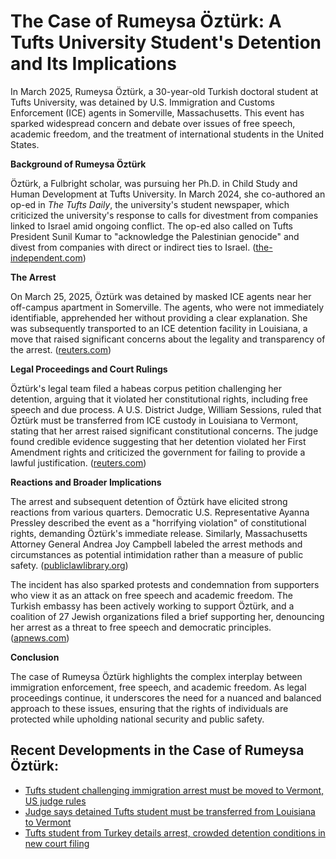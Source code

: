 # The Case of Rumeysa Öztürk: A Tufts University Student's Detention and Its Implications

In March 2025, Rumeysa Öztürk, a 30-year-old Turkish doctoral student at Tufts University, was detained by U.S. Immigration and Customs Enforcement (ICE) agents in Somerville, Massachusetts. This event has sparked widespread concern and debate over issues of free speech, academic freedom, and the treatment of international students in the United States.

**Background of Rumeysa Öztürk**

Öztürk, a Fulbright scholar, was pursuing her Ph.D. in Child Study and Human Development at Tufts University. In March 2024, she co-authored an op-ed in *The Tufts Daily*, the university's student newspaper, which criticized the university's response to calls for divestment from companies linked to Israel amid ongoing conflict. The op-ed also called on Tufts President Sunil Kumar to "acknowledge the Palestinian genocide" and divest from companies with direct or indirect ties to Israel. ([the-independent.com](https://www.the-independent.com/news/world/americas/us-politics/rumeysa-ozturk-ice-arrest-tufts-university-b2722159.html?utm_source=openai))

**The Arrest**

On March 25, 2025, Öztürk was detained by masked ICE agents near her off-campus apartment in Somerville. The agents, who were not immediately identifiable, apprehended her without providing a clear explanation. She was subsequently transported to an ICE detention facility in Louisiana, a move that raised significant concerns about the legality and transparency of the arrest. ([reuters.com](https://www.reuters.com/world/us/tufts-student-challenging-immigration-arrest-must-be-moved-vermont-judge-rules-2025-04-18/?utm_source=openai))

**Legal Proceedings and Court Rulings**

Öztürk's legal team filed a habeas corpus petition challenging her detention, arguing that it violated her constitutional rights, including free speech and due process. A U.S. District Judge, William Sessions, ruled that Öztürk must be transferred from ICE custody in Louisiana to Vermont, stating that her arrest raised significant constitutional concerns. The judge found credible evidence suggesting that her detention violated her First Amendment rights and criticized the government for failing to provide a lawful justification. ([reuters.com](https://www.reuters.com/world/us/tufts-student-challenging-immigration-arrest-must-be-moved-vermont-judge-rules-2025-04-18/?utm_source=openai))

**Reactions and Broader Implications**

The arrest and subsequent detention of Öztürk have elicited strong reactions from various quarters. Democratic U.S. Representative Ayanna Pressley described the event as a "horrifying violation" of constitutional rights, demanding Öztürk's immediate release. Similarly, Massachusetts Attorney General Andrea Joy Campbell labeled the arrest methods and circumstances as potential intimidation rather than a measure of public safety. ([publiclawlibrary.org](https://publiclawlibrary.org/tufts-university-student-detained-by-homeland-security-agents-sparking-widespread-concern-and-protests/?utm_source=openai))

The incident has also sparked protests and condemnation from supporters who view it as an attack on free speech and academic freedom. The Turkish embassy has been actively working to support Öztürk, and a coalition of 27 Jewish organizations filed a brief supporting her, denouncing her arrest as a threat to free speech and democratic principles. ([apnews.com](https://apnews.com/article/9f629b0e2a3d660d7a42fa2428aa0a93?utm_source=openai))

**Conclusion**

The case of Rumeysa Öztürk highlights the complex interplay between immigration enforcement, free speech, and academic freedom. As legal proceedings continue, it underscores the need for a nuanced and balanced approach to these issues, ensuring that the rights of individuals are protected while upholding national security and public safety.


## Recent Developments in the Case of Rumeysa Öztürk:
- [Tufts student challenging immigration arrest must be moved to Vermont, US judge rules](https://www.reuters.com/world/us/tufts-student-challenging-immigration-arrest-must-be-moved-vermont-judge-rules-2025-04-18/?utm_source=openai)
- [Judge says detained Tufts student must be transferred from Louisiana to Vermont](https://apnews.com/article/45dbbe1fc11bbb3ae5e5b119496fc23c?utm_source=openai)
- [Tufts student from Turkey details arrest, crowded detention conditions in new court filing](https://apnews.com/article/9f629b0e2a3d660d7a42fa2428aa0a93?utm_source=openai)